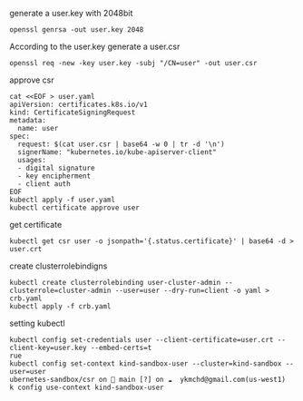 generate a user.key with 2048bit
```
openssl genrsa -out user.key 2048
```

According to the user.key generate a user.csr
```
openssl req -new -key user.key -subj "/CN=user" -out user.csr
```

approve csr
```
cat <<EOF > user.yaml
apiVersion: certificates.k8s.io/v1
kind: CertificateSigningRequest
metadata:
  name: user
spec:
  request: $(cat user.csr | base64 -w 0 | tr -d '\n')
  signerName: "kubernetes.io/kube-apiserver-client"
  usages:
  - digital signature
  - key encipherment
  - client auth
EOF
kubectl apply -f user.yaml
kubectl certificate approve user
```

get certificate
```
kubectl get csr user -o jsonpath='{.status.certificate}' | base64 -d > user.crt
```

create clusterrolebindigns
```
kubectl create clusterrolebinding user-cluster-admin --clusterrole=cluster-admin --user=user --dry-run=client -o yaml > crb.yaml
kubectl apply -f crb.yaml
```

setting kubectl
```
kubectl config set-credentials user --client-certificate=user.crt --client-key=user.key --embed-certs=t
rue
kubectl config set-context kind-sandbox-user --cluster=kind-sandbox --user=user
ubernetes-sandbox/csr on  main [?] on ☁️  ykmchd@gmail.com(us-west1) 
k config use-context kind-sandbox-user 
```
